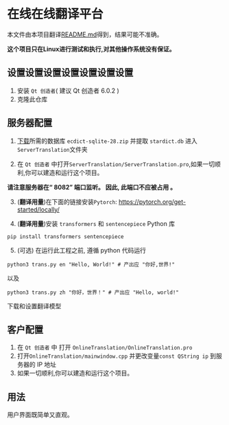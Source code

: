 # 在线在线翻译平台
本文件由本项目翻译[README.md](README.md)得到，结果可能不准确。

**这个项目只在Linux进行测试和执行,对其他操作系统没有保证。**
## 设置设置设置设置设置设置设置
1. 安装 `Qt 创造者`( 建议 Qt 创造者 6.0.2 )
2. 克隆此仓库

## 服务器配置

1. [下载](https://github.com/skywind3000/ECDICT/releases/tag/1.0.28)所需的数据库 `ecdict-sqlite-28.zip` 并提取 `stardict.db` 进入`ServerTranslation`文件夹

2. 在 `Qt 创造者` 中打开`ServerTranslation/ServerTranslation.pro`,如果一切顺利,你可以建造和运行这个项目。

**请注意服务器在“ 8082” 端口监听。 因此, 此端口不应被占用 。**

3. (**翻译用量**)在下面的链接安装`Pytorch`:
https://pytorch.org/get-started/locally/

4. (**翻译用量**)安装 `transformers` 和 `sentencepiece` Python 库
```shell
pip install transformers sentencepiece
```

5. (可选) 在运行此工程之前, 遵循 python 代码运行
```shell
python3 trans.py en "Hello, World!" # 产出应 "你好,世界!"
```
以及
```shell
python3 trans.py zh "你好，世界！" # 产出应 "Hello, world!"
```
下载和设置翻译模型

## 客户配置
1. 在 `Qt 创造者` 中 打开 `OnlineTranslation/OnlineTranslation.pro`
2. 打开`OnlineTranslation/mainwindow.cpp` 并更改变量`const QString ip` 到服务器的 IP 地址
3. 如果一切顺利,你可以建造和运行这个项目。

## 用法

用户界面既简单又直观。
